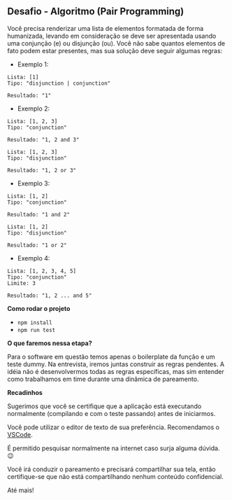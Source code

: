 ## Desafio - Algoritmo (Pair Programming)

Você precisa renderizar uma lista de elementos formatada de forma humanizada, levando em consideração se deve ser apresentada usando uma conjunção (e) ou disjunção (ou). Você não sabe quantos elementos de fato podem estar presentes, mas sua solução deve seguir algumas regras:

- Exemplo 1:

```
Lista: [1]
Tipo: "disjunction | conjunction"

Resultado: "1"
```

- Exemplo 2:

```
Lista: [1, 2, 3]
Tipo: "conjunction"

Resultado: "1, 2 and 3"
```

```
Lista: [1, 2, 3]
Tipo: "disjunction"

Resultado: "1, 2 or 3"
```

- Exemplo 3:

```
Lista: [1, 2]
Tipo: "conjunction"

Resultado: "1 and 2"
```

```
Lista: [1, 2]
Tipo: "disjunction"

Resultado: "1 or 2"
```

- Exemplo 4:

```
Lista: [1, 2, 3, 4, 5]
Tipo: "conjunction"
Limite: 3

Resultado: "1, 2 ... and 5"
```

**Como rodar o projeto**

- `npm install`
- `npm run test`


**O que faremos nessa etapa?**

Para o software em questão temos apenas o boilerplate da função e um teste dummy. Na entrevista, iremos juntas construir as regras pendentes. A idéia não é desenvolvermos todas as regras específicas, mas sim entender como trabalhamos em time durante uma dinâmica de pareamento.

**Recadinhos**

Sugerimos que você se certifique que a aplicação está executando normalmente (compilando e com o teste passando) antes de iniciarmos.

Você pode utilizar o editor de texto de sua preferência. Recomendamos o [VSCode](https://code.visualstudio.com/).

É permitido pesquisar normalmente na internet caso surja alguma dúvida. 😉

Você irá conduzir o pareamento e precisará compartilhar sua tela, então certifique-se que não está compartilhando nenhum conteúdo confidencial.

Até mais!

